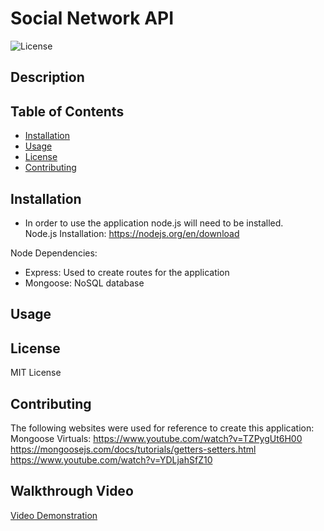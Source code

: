 # Social Network API

![License](https://img.shields.io/badge/License-MIT-blue.svg)

## Description

## Table of Contents

- [Installation](#installation)
- [Usage](#usage)
- [License](#license)
- [Contributing](#contributing)

## Installation

- In order to use the application node.js will need to be installed. <br />
  Node.js Installation: https://nodejs.org/en/download

Node Dependencies:

- Express: Used to create routes for the application
- Mongoose: NoSQL database

## Usage

## License

MIT License

## Contributing

The following websites were used for reference to create this application:<br />
Mongoose Virtuals: https://www.youtube.com/watch?v=TZPygUt6H00<br>
https://mongoosejs.com/docs/tutorials/getters-setters.html<br>
https://www.youtube.com/watch?v=YDLjahSfZ10

## Walkthrough Video

[Video Demonstration]()
